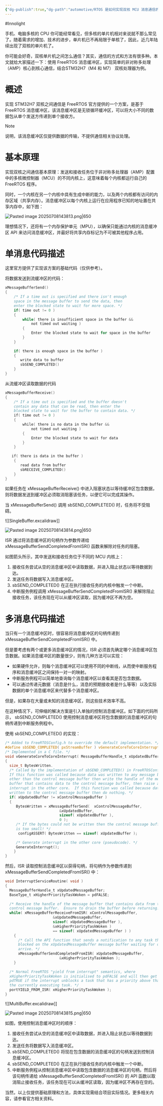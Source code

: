 ```yaml
---
{"dg-publish":true,"dg-path":"automotive/RTOS 是如何实现双核 MCU 消息通信的？.md","permalink":"/automotive/RTOS 是如何实现双核 MCU 消息通信的？/","created":"2025-07-08T14:35:00.512+08:00","updated":"2025-07-08T15:06:25.213+08:00"}
---
```


#Innolight

手机、电脑多核的 CPU 你可能经常看见，但多核的单片机相对来说就不那么常见了。随着需求的增加、技术的进步，单片机已不再局限于单核了，因此，近几年陆续出现了双核的单片机了。

你可能会好奇，双核单片机之间怎么通信？其实，通信的方式和方法有很多种。本文就给大家描述一下：使用 FreeRTOS 消息缓冲区，实现简单的非对称多处理（AMP）核心到核心通信，结合STM32H7（M4 和 M7） 双核处理器为例。

# 概述

实现 STM32H7 双核之间通信是 FreeRTOS 官方提供的一个方案，是基于 FreeRTOS 消息缓冲区，该消息缓冲区是无锁循环缓冲区，可以将大小不同的数据包从单个发送方传递到单个接收方。


> [!NOTE]
> 说明，该消息缓冲区仅提供数据的传输，不提供通信相关协议处理。

# 基本原理

实现双核之间通信基本原理：发送和接收任务位于非对称多处理器（AMP）配置中的多核微控制器（MCU）的不同内核上，这意味着每个内核都运行自己的 FreeRTOS 程序。

同时，一个内核在另一个内核中具有生成中断的能力，以及两个内核都有访问的内存区域（共享内存）。消息缓冲区以每个内核上运行在应用程序已知的地址置在共享内存中，如下图：

![Pasted image 20250708143813.png|650](/img/user/0.Asset/resource/Pasted%20image%2020250708143813.png)

理想情况下，还将有一个内存保护单元（MPU），以确保只能通过内核的消息缓冲区 API 来访问消息缓冲区，并最好将共享内存标记为不可被其他程序占用。

# 单消息代码描述

这里官方提供了实现该方案的基础代码（仅供参考）。

将数据发送到流缓冲区的代码：

``` c
xMessageBufferSend()
{    
    /* If a time out is specified and there isn't enough    
    space in the message buffer to send the data, then    
    enter the blocked state to wait for more space. */    
    if( time out != 0 )    
    {        
        while( there is insufficient space in the buffer &&            
            not timed out waiting )        
        {            
            Enter the blocked state to wait for space in the buffer        
        }    
    }
    
    if( there is enough space in the buffer )    
    {        
       write data to buffer        
       sbSEND_COMPLETED()    
    }
}
```

从流缓冲区读取数据的代码

``` c
xMessageBufferReceive()
{    
    /* If a time out is specified and the buffer doesn't    
    contain any data that can be read, then enter the    
    blocked state to wait for the buffer to contain data. */    
    if( time out != 0 )    
    {        
        while( there is no data in the buffer &&               
            not timed out waiting )        
        {            
            Enter the blocked state to wait for data        
        }    
    }
    
   if( there is data in the buffer )    
    {        
       read data from buffer        
       sbRECEIVE_COMPLETED()    
    }
}
```

如果任务在 xMessageBufferReceive() 中进入阻塞状态以等待缓冲区包含数据，则将数据发送到缓冲区必须取消阻塞该任务，以便它可以完成其操作。

当 xMessageBufferSend() 调用 sbSEND_COMPLETED() 时，任务将不受阻碍。

![[SingleBuffer.excalidraw]]

![Pasted image 20250708143814.png|650](/img/user/0.Asset/resource/Pasted%20image%2020250708143814.png)

ISR 通过将消息缓冲区的句柄作为参数传递给 xMessageBufferSendCompletedFromISR() 函数来解除对任务的阻塞。

如图箭头所示，其中发送和接收任务位于不同的 MCU 内核上：

1. 接收任务尝试从空的消息缓冲区中读取数据，并进入阻止状态以等待数据到达。
2. 发送任务将数据写入消息缓冲区。
3. sbSEND_COMPLETED() 在正在执行接收任务的内核中触发一个中断。
4. 中断服务例程调用 xMessageBufferSendCompletedFromISR() 来解除阻止接收任务，该任务现在可以从缓冲区读取，因为缓冲区不再为空。

# 多消息代码描述

当只有一个消息缓冲区时，很容易将消息缓冲区的句柄传递到 xMessageBufferSendCompletedFromISR() 中。

但是要考虑有两个或更多消息缓冲区的情况，ISR 必须首先确定哪个消息缓冲区包含数据。如果消息缓冲区的数量很少，则有几种方法可以实现：

- 如果硬件允许，则每个消息缓冲区可以使用不同的中断线，从而使中断服务程序和消息缓冲区之间保持一对一的映射。
- 中断服务例程可以简单地查询每个消息缓冲区以查看其是否包含数据。
- 可以通过传递元数据（消息是什么，消息的预期接收者是什么等等）以及实际数据的单个消息缓冲区来代替多个消息缓冲区。

但是，如果存在大量或未知的消息缓冲区，则这些技术效率不高。

在这种情况下，可伸缩的解决方案是引入单独的控制消息缓冲区。如下面的代码所示， sbSEND_COMPLETED() 使用控制消息缓冲区将包含数据的消息缓冲区的句柄传递到中断服务例程中。  

使用 sbSEND_COMPLETED() 的实现：

``` c
/* Added to FreeRTOSConfig.h to override the default implementation. */
#define sbSEND_COMPLETED( pxStreamBuffer ) vGenerateCoreToCoreInterrupt( pxStreamBuffer )
/* Implemented in a C file. */
void vGenerateCoreToCoreInterrupt( MessageBufferHandle_t xUpdatedBuffer )
{
  size_t BytesWritten.
  /* Called by the implementation of sbSEND_COMPLETED() in FreeRTOSConfig.h.    
  If this function was called because data was written to any message buffer    
  other than the control message buffer then write the handle of the message    
  buffer that contains data to the control message buffer, then raise an    
  interrupt in the other core.  If this function was called because data was    
  written to the control message buffer then do nothing. */    
  if( xUpdatedBuffer != xControlMessageBuffer )    
  {        
     BytesWritten = xMessageBufferSend(  xControlMessageBuffer,                                            
                         &xUpdatedBuffer,                                            
                         sizeof( xUpdatedBuffer ),                                            
                         0 );
     /* If the bytes could not be written then the control message buffer        
     is too small! */        
      configASSERT( BytesWritten == sizeof( xUpdatedBuffer );
      
     /* Generate interrupt in the other core (pseudocode). */        
     GenerateInterrupt();    
    }
}
```

然后，ISR 读取控制消息缓冲区以获得句柄，将句柄作为参数传递到 xMessageBufferSendCompletedFromISR() 中：

``` c
void InterruptServiceRoutine( void )
{
  MessageBufferHandle_t xUpdatedMessageBuffer;
  BaseType_t xHigherPriorityTaskWoken = pdFALSE;
   
  /* Receive the handle of the message buffer that contains data from the    
  control message buffer.  Ensure to drain the buffer before returning. */    
  while( xMessageBufferReceiveFromISR( xControlMessageBuffer,                                         
                      &xUpdatedMessageBuffer,                                         
                      sizeof( xUpdatedMessageBuffer ),                                         
                      &xHigherPriorityTaskWoken )                                           
                      == sizeof( xUpdatedMessageBuffer ) )    
    {        
      /* Call the API function that sends a notification to any task that is        
      blocked on the xUpdatedMessageBuffer message buffer waiting for data to        
      arrive. */        
      xMessageBufferSendCompletedFromISR( xUpdatedMessageBuffer,                                            
                         &xHigherPriorityTaskWoken );    
    }
   
  /* Normal FreeRTOS "yield from interrupt" semantics, where    
  xHigherPriorityTaskWoken is initialised to pdFALSE and will then get set to    
  pdTRUE if the interrupt unblocks a task that has a priority above that of    
  the currently executing task. */    
  portYIELD_FROM_ISR( xHigherPriorityTaskWoken );
}
```

![[MultiBuffer.excalidraw]]

![Pasted image 20250708143815.png|650](/img/user/0.Asset/resource/Pasted%20image%2020250708143815.png)

如图，使用控制消息缓冲区时的顺序：

1. 接收任务尝试从空的消息缓冲区中读取数据，并进入阻止状态以等待数据到达。
2. 发送任务将数据写入消息缓冲区。
3. sbSEND_COMPLETED() 将现在包含数据的消息缓冲区的句柄发送到控制消息缓冲区。
4. sbSEND_COMPLETED() 在正在执行接收任务的内核中触发一个中断。
5. 中断服务例程从控制消息缓冲区中读取包含数据的消息缓冲区的句柄，然后将该句柄传递给 xMessageBufferSendCompletedFromISR() 的 API 函数以取消阻止接收任务，该任务现在可以从缓冲区读取，因为缓冲区不再存在空的。

当然，以上仅提供基础原理和方法，具体实现需结合项目实际情况。更多相关内容，请参看官方相关资料。